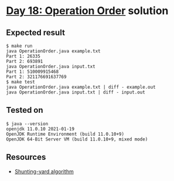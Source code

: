 # [Day 18: Operation Order](https://adventofcode.com/2020/day/18) solution

## Expected result
```
$ make run
java OperationOrder.java example.txt
Part 1: 26335
Part 2: 693891
java OperationOrder.java input.txt
Part 1: 510009915468
Part 2: 321176691637769
$ make test
java OperationOrder.java example.txt | diff - example.out
java OperationOrder.java input.txt | diff - input.out
```

## Tested on
```
$ java --version
openjdk 11.0.10 2021-01-19
OpenJDK Runtime Environment (build 11.0.10+9)
OpenJDK 64-Bit Server VM (build 11.0.10+9, mixed mode)
```

## Resources
* [Shunting-yard algorithm](https://en.wikipedia.org/wiki/Shunting-yard_algorithm)
